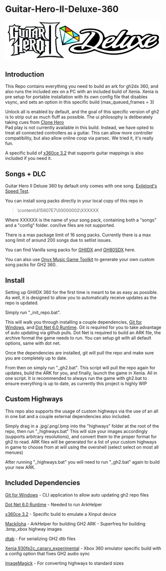 # Guitar-Hero-II-Deluxe-360

![Header Image](dependencies/header.png)

## Introduction

This Repo contains everything you need to build an ark for gh2dx 360, and also runs the included xex on a PC with an included build of Xenia.
Xenia is pre setup for portable installation with its own config file that disables vsync, and sets an option in this specific build (max_queued_frames = 3)

Unlock all is enabled by default, and the goal of this specific version of gh2 is to strip out as much fluff as possible. The ui philosophy is deliberately taking cues from [Clone Hero](https://clonehero.net/)  
Pad play is not currently available in this build.
Instead, we have opted to treat all connected controllers as a guitar.
This can allow more controller compatibility, but also allow online coop via parsec. We tried it, it's really fun.

A specific build of [x360ce 3.2](https://www.x360ce.com/) that supports guitar mappings is also included if you need it.

## Songs + DLC

Guitar Hero II Deluxe 360 by default only comes with one song. [Exilelord's Speed Test](https://www.youtube.com/watch?v=DoHeIiDHbdk).

You can install song packs directly in your local copy of this repo in

>\content\415607E7\00000002\XXXXXX

Where XXXXXX is the name of your song pack, containing both a "songs" and a "config" folder.
con/live files are not supported.

There is a max package limit of 16 song packs. Currently there is a max song limit of around 200 songs due to setlist issues.

You can find Vanilla song packs for [GHIIDX](https://drive.google.com/file/d/1xwX_Dv17WDFldZ0mDWZu71FLUI-CTywx/view?usp=sharing) and [GH80SDX](https://drive.google.com/file/d/1KJxH51N2yQdQXlNA9MmyrI1bGfdB6Hxz/view?usp=sharing) here.


You can also use [Onyx Music Game Toolkit](https://github.com/mtolly/onyxite-customs) to generate your own custom song packs for GH2 360.

## Install

Setting up GHIIDX 360 for the first time is meant to be as easy as possible.
As well, it is designed to allow you to automatically receive updates as the repo is updated.

Simply run "_init_repo.bat".

This will walk you through installing a couple dependencies, [Git for Windows](https://gitforwindows.org/), and [Dot Net 6.0 Runtime](https://dotnet.microsoft.com/en-us/download/dotnet/6.0/runtime).
Git is required for you to take advantage of auto updating via github pulls. Dot Net is required to build an ARK file, the archive format the game needs to run.
You can setup git with all default options, same with dot net.

Once the dependencies are installed, git will pull the repo and make sure you are completely up to date.

From then on simply run "_gh2.bat". This script will pull the repo again for updates, build the ARK for you, and finally, launch the game in Xenia.
All in one script. It is recommended to always run the game with gh2.bat to ensure everything is up to date, as currently this project is highly WIP

## Custom Highways
This repo also supports the usage of custom highways via the use of an all in one bat and a couple external dependencies also included.

Simply drag in a .jpg/.png/.bmp into the "highways" folder at the root of the repo, then run "_highways.bat"
This will size your images accordingly (supports arbitrary resolutions), and convert them to the proper format for gh2 to read.
ARK files will be generated for a list of your custom highways in game to choose from at will using the overshell (select select on most all menues)

After running "_highways.bat" you will need to run "_gh2.bat" again to build your new ARK.

## Included Dependencies

[Git for Windows](https://gitforwindows.org/) - CLI application to allow auto updating gh2 repo files

[Dot Net 6.0 Runtime](https://dotnet.microsoft.com/en-us/download/dotnet/6.0/runtime) - Needed to run ArkHelper

[x360ce 3.2](https://www.x360ce.com/) - Specific build to emulate a Xinput device

[Mackiloha](https://github.com/PikminGuts92/Mackiloha) - ArkHelper for building GH2 ARK - Superfreq for building .bmp_xbox highway images

[dtab](https://github.com/mtolly/dtab) - For serializing GH2 dtb files

[Xenia 930fe2c_canary_experimental](https://github.com/xenia-canary/xenia-canary/releases/tag/930fe2c) - Xbox 360 emulator specific build with a config option that fixes GH2 audio sync

[ImageMagick](https://imagemagick.org/script/download.php) - For converting highways to standard sizes